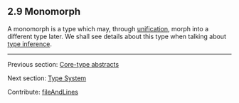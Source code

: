 ## 2.9 Monomorph

A monomorph is a type which may, through [unification](type-system-unification.md), morph into a different type later. We shall see details about this type when talking about [type inference](type-system-type-inference.md).

---

Previous section: [Core-type abstracts](types-abstract-core-type.md)

Next section: [Type System](type-system.md)

Contribute: [fileAndLines](https://github.com/HaxeFoundation/HaxeManual/blob/master/02-types.tex#L839-839)